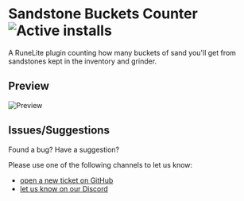 # Sandstone Buckets Counter ![Active installs](https://img.shields.io/endpoint?url=https://i.pluginhub.info/shields/installs/plugin/sandstone-buckets-counter)

A RuneLite plugin counting how many buckets of sand you'll get from sandstones kept in the inventory and grinder.

## Preview

![Preview](https://user-images.githubusercontent.com/39996391/192331800-c9b66fd3-f760-4d22-b202-4074f1b4ea29.png)

## Issues/Suggestions

Found a bug? Have a suggestion?

Please use one of the following channels to let us know:

- [open a new ticket on GitHub](https://github.com/wookkeey/sandstone-buckets-counter/issues/new)
- [let us know on our Discord](https://discord.gg/vuq4r4yUWr)
